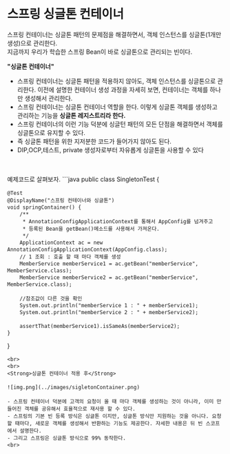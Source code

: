 # 스프링 싱글톤 컨테이너
스프링 컨테이너는 싱글톤 패턴의 문제점을 해결하면서, 객체 인스턴스를 싱글톤(1개만생성)으로 관리한다.<br>
지금까지 우리가 학습한 스프링 Bean이 바로 싱글톤으로 관리되는 빈이다. 


<Strong>"싱글톤 컨테이너"</Strong>
- 스프링 컨테이너는 싱글톤 패턴을 적용하지 않아도, 객체 인스턴스를 싱글톤으로 관리한다. 이전에 설명한 컨테이너 생성 과정을 자세히 보면, 컨테이너는 객체를 하나만 생성해서 관리한다. 
- 스프링 컨테이너는 싱글톤 컨테이너 역할을 한다. 이렇게 싱글톤 객체를 생성하고 관리하는 기능을 <Strong>싱글톤 레지스트리라 한다.</Strong>
- 스프링 컨테이너의 이런 기능 덕분에 싱글턴 패턴의 모든 단점을 해결하면서 객체를 싱글톤으로 유지할 수 있다.
- 즉 싱글톤 패턴을 위한 지저분한 코드가 들어가지 않아도 된다. 
- DIP,OCP,테스트, private 생성자로부터 자유롭게 싱글톤을 사용할 수 있다
<br>
<br>
예제코드로 살펴보자.
```java
public class SingletonTest {
    
    
    @Test
    @DisplayName("스프링 컨테이너와 싱글톤")
    void springContainer() {
        /**
         * AnnotationConfigApplicationContext를 통해서 AppConfig를 넘겨주고 
         * 등록된 Bean을 getBean()메소드를 사용해서 가져온다. 
         */
        ApplicationContext ac = new AnnotationConfigApplicationContext(AppConfig.class);
        // 1 조회 : 호출 할 때 마다 객체를 생성
        MemberService memberService1 = ac.getBean("memberService", MemberService.class);
        MemberService memberService2 = ac.getBean("memberService", MemberService.class);

        //참조값이 다른 것을 확인
        System.out.println("memberService 1 : " + memberService1);
        System.out.println("memberService 2 : " + memberService2);

        assertThat(memberService1).isSameAs(memberService2);
    }
}
```
<br>
<br>
<Strong>싱글톤 컨테이너 적용 후</Strong>

![img.png](../images/sigletonContainer.png)

- 스프링 컨테이너 덕분에 고객의 요청이 올 때 마다 객체를 생성하는 것이 아니라, 이미 만들어진 객체를 공유해서 효율적으로 재사용 할 수 있다.
- 스프링의 기본 빈 등록 방식은 싱글톤 이지만, 싱글톤 방식만 지원하는 것을 아니다. 요청할 때마다, 새로운 객체를 생성해서 반환하는 기능도 제공한다. 자세한 내용은 뒤 빈 스코프에서 설명한다. 
- 그리고 스프링은 싱글톤 방식으로 99% 동작한다.
<br>

